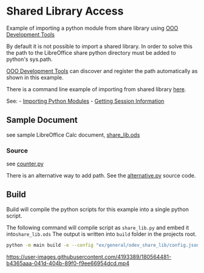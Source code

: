 # Shared Library Access

Example of importing a python module from share library using [OOO Development Tools]

By default it is not possible to import a shared library.
In order to solve this the path to the LibreOffice share python directory
must be added to python's sys.path.

[OOO Development Tools] can discover and register the path automatically as shown in this example.

There is a command line example of importing from shared library [here](../../auto/general/odev_share_lib/).

See:
    - [Importing Python Modules]
    - [Getting Session Information]

## Sample Document

see sample LibreOffice Calc document, [share_lib.ods](share_lib.ods)

### Source

see [counter.py](./counter.py)

There is an alternative way to add path. See the [alternative.py](./alternative.py) source code.

## Build

Build will compile the python scripts for this example into a single python script.

The following command will compile script as `share_lib.py` and embed it into`share_lib.ods`
The output is written into `build` folder in the projects root.

```sh
python -m main build -e --config "ex/general/odev_share_lib/config.json" --embed-src "ex/general/odev_share_lib/share_lib.ods"
```

https://user-images.githubusercontent.com/4193389/180564481-b4365aaa-041d-404b-89f0-f9ee66954dcd.mp4

[OOO Development Tools]: https://python-ooo-dev-tools.readthedocs.io/en/latest/
[Importing Python Modules]: https://help.libreoffice.org/latest/lo/text/sbasic/python/python_import.html
[Getting Session Information]: https://help.libreoffice.org/latest/lo/text/sbasic/python/python_session.html
